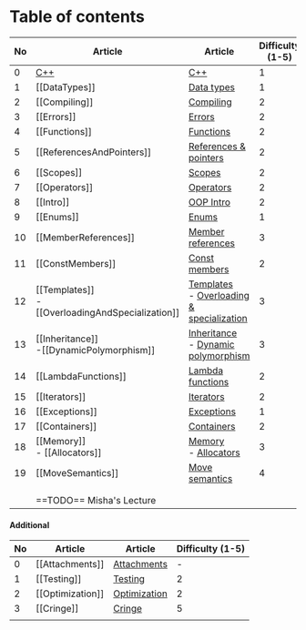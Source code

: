 # Table of contents

| No  | Article                                             | Article                                                                                                | Difficulty (1-5) |     |
| --- | --------------------------------------------------- | ------------------------------------------------------------------------------------------------------ | ---------------- | --- |
| 0   | [C++](Basics/CPP.md)                                | [C++](Basics/CPP.md)                                                                                   | 1                |     |
| 1   | [[DataTypes]]                                       | [Data types](Basics/DataTypes.md)                                                                      | 1                |     |
| 2   | [[Compiling]]                                       | [Compiling](Basics/Compiling.md)                                                                       | 2                |     |
| 3   | [[Errors]]                                          | [Errors](Basics/Errors.md)                                                                             | 2                |     |
| 4   | [[Functions]]                                       | [Functions](Basics/Functions.md)                                                                       | 2                |     |
| 5   | [[ReferencesAndPointers]]                           | [References & pointers](Basics/ReferencesAndPointers.md)                                               | 2                |     |
| 6   | [[Scopes]]                                          | [Scopes](Basics/Scopes.md)                                                                             | 2                |     |
| 7   | [[Operators]]                                       | [Operators](Basics/Operators.md)                                                                       | 2                |     |
| 8   | [[Intro]]                                           | [OOP Intro](OOP/Intro.md)                                                                              | 2                |     |
| 9   | [[Enums]]                                           | [Enums](OOP/Enums.md)                                                                                  | 1                |     |
| 10  | [[MemberReferences]]                                | [Member references](OOP/MemberReferences.md)                                                           | 3                |     |
| 11  | [[ConstMembers]]                                    | [Const members](OOP/ConstMembers.md)                                                                   | 2                |     |
| 12  | [[Templates]]<br>- [[OverloadingAndSpecialization]] | [Templates](OOP/Templates.md)<br>- [Overloading & specialization](OOP/OverloadingAndSpecialization.md) | 3                |     |
| 13  | [[Inheritance]]<br>-[[DynamicPolymorphism]]         | [Inheritance](OOP/Inheritance.md)<br>- [Dynamic polymorphism](OOP/DynamicPolymorphism.md)              | 3                |     |
| 14  | [[LambdaFunctions]]                                 | [Lambda functions](Basics/LambdaFunctions.md)                                                          | 2                |     |
| 15  | [[Iterators]]                                       | [Iterators](Advanced/Iterators.md)                                                                     | 2                |     |
| 16  | [[Exceptions]]                                      | [Exceptions](Basics/Exceptions.md)                                                                     | 1                |     |
| 17  | [[Containers]]                                      | [Containers](Advanced/Containers.md)                                                                   | 2                |     |
| 18  | [[Memory]]<br>- [[Allocators]]                      | [Memory](Advanced/Memory.md)<br>- [Allocators](Advanced/Allocators.md)                                 | 3                |     |
| 19  | [[MoveSemantics]]                                   | [Move semantics](Advanced/MoveSemantics.md)                                                            | 4                |     |
|     |                                                     |                                                                                                        |                  |     |
|     |                                                     |                                                                                                        |                  |     |
|     | ==TODO== Misha's Lecture                            |                                                                                                        |                  |     |

#### Additional

| No  | Article          | Article                                  | Difficulty (1-5) |
| --- | ---------------- | ---------------------------------------- | ---------------- |
| 0   | [[Attachments]]  | [Attachments](Misc/Attachments.md)       | -                |
| 1   | [[Testing]]      | [Testing](Misc/Testing.md)               | 2                |
| 2   | [[Optimization]] | [Optimization](Advanced/Optimization.md) | 2                |
| 3   | [[Cringe]]       | [Cringe](Misc/Cringe.md)                 | 5                |
|     |                  |                                          |                  |
